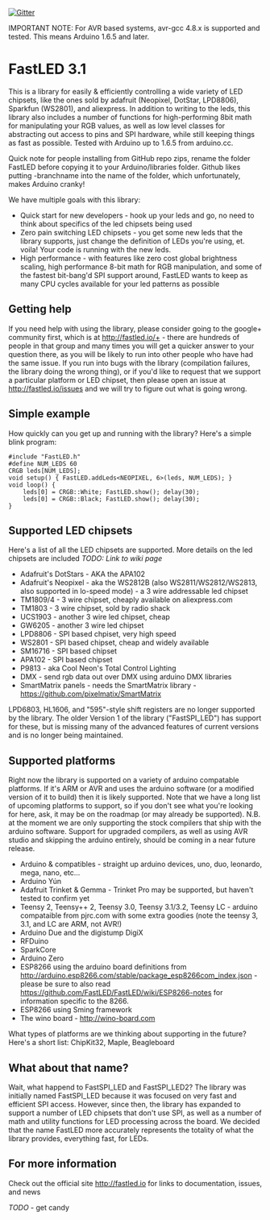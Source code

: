 [![Gitter](https://badges.gitter.im/Join%20Chat.svg)](https://gitter.im/FastLED/public)

IMPORTANT NOTE: For AVR based systems, avr-gcc 4.8.x is supported and tested.  This means Arduino 1.6.5 and later.


FastLED 3.1
===========

This is a library for easily & efficiently controlling a wide variety of LED chipsets, like the ones
sold by adafruit (Neopixel, DotStar, LPD8806), Sparkfun (WS2801), and aliexpress.  In addition to writing to the
leds, this library also includes a number of functions for high-performing 8bit math for manipulating
your RGB values, as well as low level classes for abstracting out access to pins and SPI hardware, while
still keeping things as fast as possible.  Tested with Arduino up to 1.6.5 from arduino.cc.

Quick note for people installing from GitHub repo zips, rename the folder FastLED before copying it to your Arduino/libraries folder.  Github likes putting -branchname into the name of the folder, which unfortunately, makes Arduino cranky!

We have multiple goals with this library:

* Quick start for new developers - hook up your leds and go, no need to think about specifics of the led chipsets being used
* Zero pain switching LED chipsets - you get some new leds that the library supports, just change the definition of LEDs you're using, et. voila!  Your code is running with the new leds.
* High performance - with features like zero cost global brightness scaling, high performance 8-bit math for RGB manipulation, and some of the fastest bit-bang'd SPI support around, FastLED wants to keep as many CPU cycles available for your led patterns as possible

## Getting help

If you need help with using the library, please consider going to the google+ community first, which is at http://fastled.io/+ - there are hundreds of people in that group and many times you will get a quicker answer to your question there, as you will be likely to run into other people who have had the same issue.  If you run into bugs with the library (compilation failures, the library doing the wrong thing), or if you'd like to request that we support a particular platform or LED chipset, then please open an issue at http://fastled.io/issues and we will try to figure out what is going wrong.

## Simple example

How quickly can you get up and running with the library?  Here's a simple blink program:

	#include "FastLED.h"
	#define NUM_LEDS 60
	CRGB leds[NUM_LEDS];
	void setup() { FastLED.addLeds<NEOPIXEL, 6>(leds, NUM_LEDS); }
	void loop() {
		leds[0] = CRGB::White; FastLED.show(); delay(30);
		leds[0] = CRGB::Black; FastLED.show(); delay(30);
	}

## Supported LED chipsets

Here's a list of all the LED chipsets are supported.  More details on the led chipsets are included *TODO: Link to wiki page*

* Adafruit's DotStars - AKA the APA102
* Adafruit's Neopixel - aka the WS2812B (also WS2811/WS2812/WS2813, also supported in lo-speed mode) - a 3 wire addressable led chipset
* TM1809/4 - 3 wire chipset, cheaply available on aliexpress.com
* TM1803 - 3 wire chipset, sold by radio shack
* UCS1903 - another 3 wire led chipset, cheap
* GW6205 - another 3 wire led chipset
* LPD8806 - SPI based chpiset, very high speed
* WS2801 - SPI based chipset, cheap and widely available
* SM16716 - SPI based chipset
* APA102 - SPI based chipset
* P9813 - aka Cool Neon's Total Control Lighting
* DMX - send rgb data out over DMX using arduino DMX libraries
* SmartMatrix panels - needs the SmartMatrix library - https://github.com/pixelmatix/SmartMatrix


LPD6803, HL1606, and "595"-style shift registers are no longer supported by the library.  The older Version 1 of the library ("FastSPI_LED") has support for these, but is missing many of the advanced features of current versions and is no longer being maintained.


## Supported platforms

Right now the library is supported on a variety of arduino compatable platforms.  If it's ARM or AVR and uses the arduino software (or a modified version of it to build) then it is likely supported.  Note that we have a long list of upcoming platforms to support, so if you don't see what you're looking for here, ask, it may be on the roadmap (or may already be supported).  N.B. at the moment we are only supporting the stock compilers that ship with the arduino software.  Support for upgraded compilers, as well as using AVR studio and skipping the arduino entirely, should be coming in a near future release.

* Arduino & compatibles - straight up arduino devices, uno, duo, leonardo, mega, nano, etc...
* Arduino Yún
* Adafruit Trinket & Gemma - Trinket Pro may be supported, but haven't tested to confirm yet
* Teensy 2, Teensy++ 2, Teensy 3.0, Teensy 3.1/3.2, Teensy LC - arduino compataible from pjrc.com with some extra goodies (note the teensy 3, 3.1, and LC are ARM, not AVR!)
* Arduino Due and the digistump DigiX
* RFDuino
* SparkCore
* Arduino Zero
* ESP8266 using the arduino board definitions from http://arduino.esp8266.com/stable/package_esp8266com_index.json - please be sure to also read https://github.com/FastLED/FastLED/wiki/ESP8266-notes for information specific to the 8266.
* ESP8266 using Sming framework
* The wino board - http://wino-board.com

What types of platforms are we thinking about supporting in the future?  Here's a short list:  ChipKit32, Maple, Beagleboard

## What about that name?

Wait, what happend to FastSPI_LED and FastSPI_LED2?  The library was initially named FastSPI_LED because it was focused on very fast and efficient SPI access.  However, since then, the library has expanded to support a number of LED chipsets that don't use SPI, as well as a number of math and utility functions for LED processing across the board.  We decided that the name FastLED more accurately represents the totality of what the library provides, everything fast, for LEDs.

## For more information

Check out the official site http://fastled.io for links to documentation, issues, and news


*TODO* - get candy

